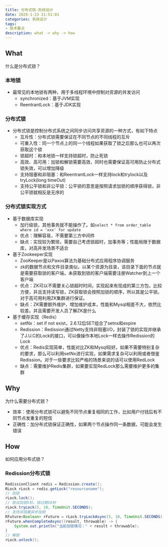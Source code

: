 ```yaml
---
title: 分布式锁-系统设计
date: 2020-1-23 21:51:01
categories: 系统设计
tags: 
- 技术要点
description: what -> why -> how
---
```


## What
什么是分布式锁？

### 本地锁
- 最常见的本地锁有两种，用于多线程环境中控制对资源的并发访问
    - synchronized：基于JVM实现
    - ReentrantLock：基于JDK实现

### 分布式锁
- 分布式锁是控制分布式系统之间同步访问共享资源的一种方式，有如下特点
    - 互斥性：分布式锁需要保证在不同节点的不同线程的互斥
    - 可重入性：同一个节点上的同一个线程如果获取了锁之后那么也可以再次获取这个锁
    - 锁超时：和本地锁一样支持锁超时，防止死锁
    - 高效、高可用：加锁和解锁需要高效，同时也需要保证高可用防止分布式锁失效，可以增加降级
    - 支持阻塞和非阻塞：和ReentrantLock一样支持lock和trylock以及tryLock(long timeOut)
    - 支持公平锁和非公平锁：公平锁的意思是按照请求加锁的顺序获得锁，非公平锁就相反是无序的

### 分布式锁实现方式
- 基于数据库实现
    - 加行级锁，其他事务就不能操作了。如`select * from order_table where id = 'xxx' for update`
    - 优点：理解容易，不需要第三方中间件
    - 缺点：实现较为繁琐，需要自己考虑锁超时，加事务等；性能局限于数据库，对高并发场景不适合
- 基于Zookeeper实现
    - ZooKeeper是以Paxos算法为基础分布式应用程序协调服务
    - zk的数据节点和文件目录类似，以某个资源为目录，该目录下面的节点就是需要获取锁的客户端，未获取到锁的客户端需要注册Watcher到上一个客户端
    - 优点：ZK可以不需要关心锁超时时间，实现起来有现成的第三方包，比较方便，并且支持读写锁，ZK获取锁会按照加锁的顺序，所以其是公平锁。对于高可用利用ZK集群进行保证。
    - 缺点：ZK需要额外维护，增加维护成本，性能和Mysql相差不大，依然比较差。并且需要开发人员了解ZK是什么
- 基于缓存实现（Redis）
    - setNx：set if not exist，2.6.12后SET组合了setnx和expire
    - Redission：Redission通过Netty支持非阻塞I/O，封装了锁的实现并继承了J.U.C的Lock的接口，可以像操作本地Lock一样去操作Redission的Lock
    - 优点：Redis实现简单，性能对比ZK和Mysql较好。如果不需要特别复杂的要求，那么可以利用setNx进行实现，如果需求复杂可以利用或者借鉴Redission。对于一些要求比较严格的场景来说的话可以使用RedLock
    - 缺点：需要维护Redis集群，如果要实现RedLock那么需要维护更多的集群

## Why
为什么需要分布式锁？
- 效率：使用分布式锁可以避免不同节点重复相同的工作，比如用户付钱后有不同节点发重复的短信
- 正确性：加分布式锁保证正确性，如果两个节点操作同一条数据，可能会发生错误

## How
如何应用分布式锁？

### Redission分布式锁
```java
RedissionClient redis = Redission.create();
RLock rLock = redis.getLock("resourcename");
// 加锁
rLock.lock();
// 尝试加锁5秒，锁过期10秒
rLock.tryLock(5, 10, TimeUnit.SECONDS);
// 支持非阻塞异步加锁
RFuture<Boolean> rFuture = rLock.tryLockAsync(5, 10, TimeUnit.SECONDS);
rFuture.whenCompleteAsync((result, throwable) -> {
    System.out.println("当前加锁情况：" + result + throwable);    
}
// 解锁
rLock.unlock(); 
```